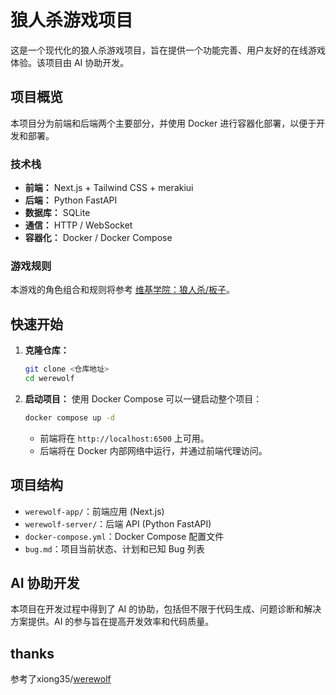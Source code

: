 # 狼人杀游戏项目

这是一个现代化的狼人杀游戏项目，旨在提供一个功能完善、用户友好的在线游戏体验。该项目由 AI 协助开发。

## 项目概览

本项目分为前端和后端两个主要部分，并使用 Docker 进行容器化部署，以便于开发和部署。

### 技术栈

- **前端：** Next.js + Tailwind CSS + merakiui
- **后端：** Python FastAPI
- **数据库：** SQLite
- **通信：** HTTP / WebSocket
- **容器化：** Docker / Docker Compose

### 游戏规则

本游戏的角色组合和规则将参考 [维基学院：狼人杀/板子](https://zh.m.wikiversity.org/zh-sg/%E7%8B%BC%E4%BA%BA%E6%AE%BA/%E6%9D%BF%E5%AD%90)。

## 快速开始

1. **克隆仓库：**
   ```bash
   git clone <仓库地址>
   cd werewolf
   ```

2. **启动项目：**
   使用 Docker Compose 可以一键启动整个项目：
   ```bash
   docker compose up -d
   ```

   - 前端将在 `http://localhost:6500` 上可用。
   - 后端将在 Docker 内部网络中运行，并通过前端代理访问。

## 项目结构

- `werewolf-app/`：前端应用 (Next.js)
- `werewolf-server/`：后端 API (Python FastAPI)
- `docker-compose.yml`：Docker Compose 配置文件
- `bug.md`：项目当前状态、计划和已知 Bug 列表

## AI 协助开发

本项目在开发过程中得到了 AI 的协助，包括但不限于代码生成、问题诊断和解决方案提供。AI 的参与旨在提高开发效率和代码质量。


## thanks
参考了xiong35/[werewolf](https://github.com/xiong35/werewolf)
